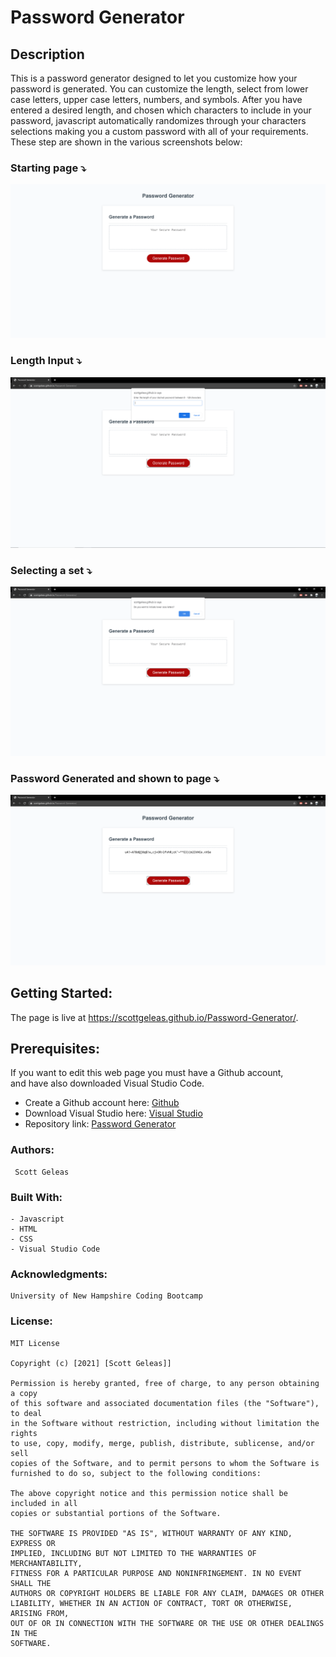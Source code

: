 # Password Generator

 ## Description 
This is a password generator designed to let you customize how your password is generated.
You can customize the length, select from lower case letters, upper case letters, numbers, and symbols.
After you have entered a desired length, and chosen which characters to include in your password, javascript automatically randomizes through your characters selections making you a custom password with all of your requirements.    
These step are shown in the various screenshots below:


 ### Starting page ⤵️
![Website](Assets/images/screenshot1.png)


### Length Input ⤵️
![Length Input](Assets/images/lengthscreenshot.PNG)


### Selecting a set ⤵️
![Set Selection](Assets/images/setSelectionscreenshot.PNG)


### Password Generated and shown to page ⤵️
![Generated Password](Assets/images/generatedscreenshot.PNG)

 ## Getting Started:
The page is live at https://scottgeleas.github.io/Password-Generator/.

 ## Prerequisites:
If you want to edit this web page you must have a Github account,    
and have also downloaded Visual Studio Code.

- Create a Github account here: [Github](https://github.com/)
- Download Visual Studio here: [Visual Studio](https://code.visualstudio.com/download/)
- Repository link: [Password Generator](https://github.com/scottgeleas/Password-Generator)

 ### Authors:
```
 Scott Geleas
```

 ### Built With:
```
- Javascript
- HTML
- CSS
- Visual Studio Code
```

 ### Acknowledgments:
```
University of New Hampshire Coding Bootcamp
```

 ### License: 
 ```
MIT License

Copyright (c) [2021] [Scott Geleas]]

Permission is hereby granted, free of charge, to any person obtaining a copy
of this software and associated documentation files (the "Software"), to deal
in the Software without restriction, including without limitation the rights
to use, copy, modify, merge, publish, distribute, sublicense, and/or sell
copies of the Software, and to permit persons to whom the Software is
furnished to do so, subject to the following conditions:

The above copyright notice and this permission notice shall be included in all
copies or substantial portions of the Software.

THE SOFTWARE IS PROVIDED "AS IS", WITHOUT WARRANTY OF ANY KIND, EXPRESS OR
IMPLIED, INCLUDING BUT NOT LIMITED TO THE WARRANTIES OF MERCHANTABILITY,
FITNESS FOR A PARTICULAR PURPOSE AND NONINFRINGEMENT. IN NO EVENT SHALL THE
AUTHORS OR COPYRIGHT HOLDERS BE LIABLE FOR ANY CLAIM, DAMAGES OR OTHER
LIABILITY, WHETHER IN AN ACTION OF CONTRACT, TORT OR OTHERWISE, ARISING FROM,
OUT OF OR IN CONNECTION WITH THE SOFTWARE OR THE USE OR OTHER DEALINGS IN THE
SOFTWARE.
```